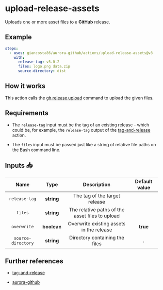# upload-release-assets

Uploads one or more asset files to a **GitHub** release.

## Example

```yaml
steps:
  - uses: giancosta86/aurora-github/actions/upload-release-assets@v8
    with:
      release-tag: v3.0.2
      files: logo.png data.zip
      source-directory: dist
```

## How it works

This action calls the [gh release upload](https://cli.github.com/manual/gh_release_upload) command to upload the given files.

## Requirements

- The `release-tag` input must be the tag of an existing release - which could be, for example, the `release-tag` output of the [tag-and-release](../tag-and-release/README.md) action.

- The `files` input must be passed just like a string of relative file paths on the Bash command line.

## Inputs 📥

|        Name        |    Type     |                   Description                   | Default value |
| :----------------: | :---------: | :---------------------------------------------: | :-----------: |
|   `release-tag`    | **string**  |          The tag of the target release          |               |
|      `files`       | **string**  | The relative paths of the asset files to upload |               |
|    `overwrite`     | **boolean** |    Overwrite existing assets in the release     |   **true**    |
| `source-directory` | **string**  |         Directory containing the files          |     **.**     |

## Further references

- [tag-and-release](../tag-and-release/README.md)

- [aurora-github](../../README.md)
